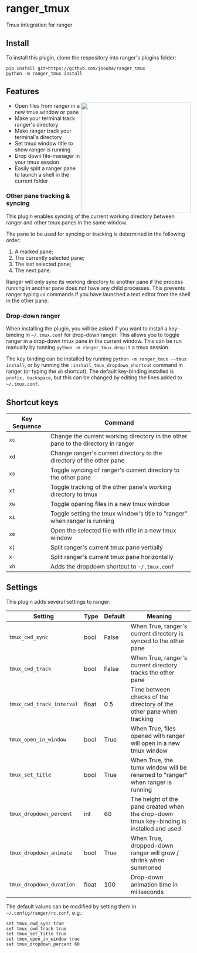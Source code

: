 # ranger_tmux

Tmux integration for ranger

## Install

To install this plugin, clone the respository into ranger's plugins folder:

```
pip install git+https://github.com/joouha/ranger_tmux
python -m ranger_tmux install
```

## Features

<img src="https://i.postimg.cc/SRz46CNH/output.gif" align="right" width=300>

- Open files from ranger in a new tmux window or pane
- Make your terminal track ranger's directory
- Make ranger track your terminal's directory
- Set tmux window title to show ranger is running
- Drop down file-manager in your tmux session
- Easily split a ranger pane to launch a shell in the current folder

### Other pane tracking & syncing

This plugin enables syncing of the current working directory between ranger and other tmux panes in the same window.

The pane to be used for syncing or tracking is determined in the following order:

1. A marked pane;
2. The currently selected pane;
3. The last selected pane;
4. The next pane.

Ranger will only sync its working directory to another pane if the process running in another pane does not have any child processes. This prevents ranger typing `cd` commands if you have launched a text editor from the shell in the other pane.

### Drop-down ranger

When installing the plugin, you will be asked if you want to install a key-binding in `~/.tmux.conf` for drop-down ranger. This allows you to toggle ranger in a drop-down tmux pane in the current window. This can be run manually by running `python -m ranger_tmux.drop` in a tmux session.

The key binding can be installed by running `python -m ranger_tmux --tmux install`, or by running the `:install_tmux_dropdown_shortcut` command in ranger (or typing the `xh` shortcut). The default key-binding installed is `prefix, backspace`, but this can be changed by editing the lines added to `~/.tmux.conf`.

## Shortcut keys

| Key Sequence | Command                                                                           |
| ------------ | --------------------------------------------------------------------------------- |
| `xc`         | Change the current working directory in the other pane to the directory in ranger |
| `xd`         | Change ranger's current directory to the directory of the other pane              |
| `xs`         | Toggle syncing of ranger's current directory to the other pane                    |
| `xt`         | Toggle tracking of the other pane's working directory to tmux                     |
| `xw`         | Toggle opening files in a new tmux window                                         |
| `xi`         | Toggle setting the tmux window's title to "ranger" when ranger is running         |
| `xe`         | Open the selected file with rifle in a new tmux window                            |
| `x\|`        | Split ranger's current tmux pane vertially                                        |
| `x-`         | Split ranger's current tmux pane horizontally                                     |
| `xh`         | Adds the dropdown shortcut to `~/.tmux.conf`                                      |

## Settings

This plugin adds several settings to ranger:

| Setting                   | Type  | Default | Meaning                                                                                  |
| ------------------------- | ----- | ------- | ---------------------------------------------------------------------------------------- |
| `tmux_cwd_sync`           | bool  | False   | When True, ranger's current directory is synced to the other pane                        |
| `tmux_cwd_track`          | bool  | False   | When True, ranger's current directory tracks the other pane                              |
| `tmux_cwd_track_interval` | float | 0.5     | Time between checks of the directory of the other pane when tracking                     |
| `tmux_open_in_window`     | bool  | True    | When True, files opened with ranger will open in a new tmux window                       |
| `tmux_set_title`          | bool  | True    | When True, the tumx window will be renamed to "ranger" when ranger is running            |
| `tmux_dropdown_percent`   | int   | 60      | The height of the pane created when the drop-down tmux key-binding is installed and used |
| `tmux_dropdown_animate`   | bool  | True    | When True, dropped-down ranger will grow / shrink when summoned                          |
| `tmux_dropdown_duration`  | float | 100     | Drop-down animation time in miliseconds                                                  |

The default values can be modified by setting them in `~/.config/ranger/rc.conf`, e.g.:

```
set tmux_cwd_sync true
set tmux_cwd_track true
set tmux_set_title true
set tmux_open_in_window true
set tmux_dropdown_percent 60
```
